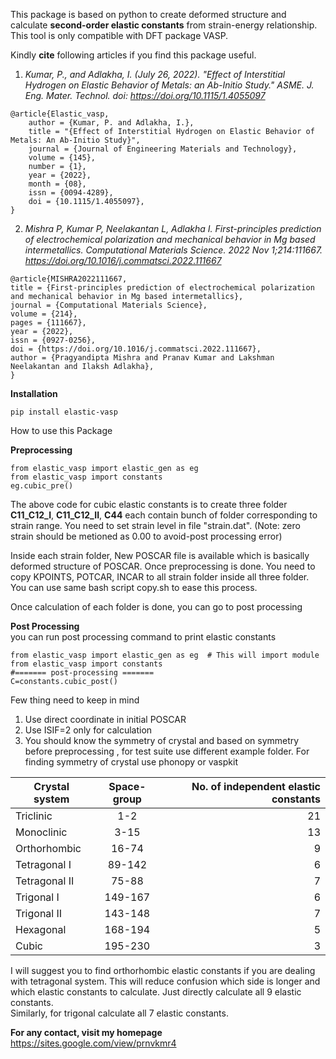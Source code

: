 This package is based on python to create deformed structure and calculate **second-order elastic constants** from strain-energy relationship. This tool is only compatible with DFT package VASP.

Kindly **cite** following articles if you find this package useful. 

1. *Kumar, P., and Adlakha, I. (July 26, 2022). "Effect of Interstitial Hydrogen on Elastic Behavior of Metals: an Ab-Initio Study." ASME. J. Eng. Mater. Technol. doi: https://doi.org/10.1115/1.4055097* 
```
@article{Elastic_vasp,
    author = {Kumar, P. and Adlakha, I.},
    title = "{Effect of Interstitial Hydrogen on Elastic Behavior of Metals: An Ab-Initio Study}",
    journal = {Journal of Engineering Materials and Technology},
    volume = {145},
    number = {1},
    year = {2022},
    month = {08},
    issn = {0094-4289},
    doi = {10.1115/1.4055097},
}
```
2. *Mishra P, Kumar P, Neelakantan L, Adlakha I. First-principles prediction of electrochemical polarization and mechanical behavior in Mg based intermetallics. Computational Materials Science. 2022 Nov 1;214:111667. https://doi.org/10.1016/j.commatsci.2022.111667* 
```
@article{MISHRA2022111667,
title = {First-principles prediction of electrochemical polarization and mechanical behavior in Mg based intermetallics},
journal = {Computational Materials Science},
volume = {214},
pages = {111667},
year = {2022},
issn = {0927-0256},
doi = {https://doi.org/10.1016/j.commatsci.2022.111667},
author = {Pragyandipta Mishra and Pranav Kumar and Lakshman Neelakantan and Ilaksh Adlakha},
}
```


**Installation**
```
pip install elastic-vasp
```

How to use this Package

**Preprocessing**
```
from elastic_vasp import elastic_gen as eg 
from elastic_vasp import constants 
eg.cubic_pre() 
```
The above code for cubic elastic constants is to create three folder **C11_C12_I**, **C11_C12_II**, **C44** each contain bunch of folder corresponding to strain range. You need to set strain level in file "strain.dat". (Note: zero strain should be metioned as 0.00 to avoid-post processing error)

Inside each strain folder, New POSCAR file is available which is basically deformed structure of POSCAR. Once preprocessing is done. You need to copy KPOINTS, POTCAR, INCAR to all strain folder inside all three folder. You can use same bash script copy.sh to ease this process.

Once calculation of each folder is done, you can go to post processing

**Post Processing**\
you can run post processing command to print elastic constants

```
from elastic_vasp import elastic_gen as eg  # This will import module
from elastic_vasp import constants 
#======= post-processing =======
C=constants.cubic_post() 
```
Few thing need to keep in mind
1. Use direct coordinate in initial POSCAR
2. Use ISIF=2 only for calculation
3. You should know the symmetry of crystal and based on symmetry before preprocessing , for test suite use different example folder. For finding symmetry of crystal use phonopy or vaspkit

| Crystal system       | Space-group          |No. of independent elastic constants  |
| ------------- |:-------------:| -----:|
|Triclinic|1-2|21|
|Monoclinic	     |3-15		|	13|
|Orthorhombic	    | 16-74|			9|
|Tetragonal I	    | 89-142|			6|
|Tetragonal II	  |   75-88	|		7|
|Trigonal I	    | 149-167		|	6|
|Trigonal II	  |   143-148	|		7|
|Hexagonal	   |  168-194			|5 |
|Cubic		     |195-230			|3 |


I will suggest you to find orthorhombic elastic constants if you are dealing with tetragonal system. This will reduce confusion which side is longer and which elastic constants to calculate. Just directly calculate all 9 elastic constants.\
Similarly, for trigonal calculate all 7 elastic constants. 


**For any contact, visit my homepage**\
https://sites.google.com/view/prnvkmr4
